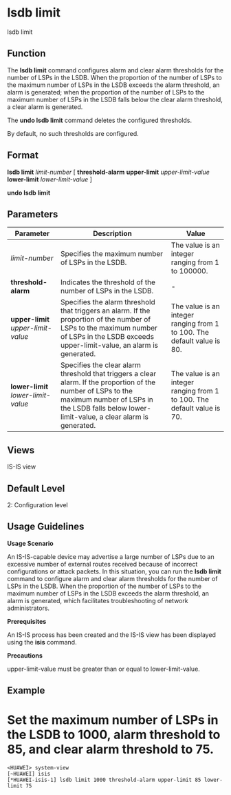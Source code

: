 lsdb limit
==========

lsdb limit

Function
--------



The **lsdb limit** command configures alarm and clear alarm thresholds for the number of LSPs in the LSDB. When the proportion of the number of LSPs to the maximum number of LSPs in the LSDB exceeds the alarm threshold, an alarm is generated; when the proportion of the number of LSPs to the maximum number of LSPs in the LSDB falls below the clear alarm threshold, a clear alarm is generated.

The **undo lsdb limit** command deletes the configured thresholds.



By default, no such thresholds are configured.


Format
------

**lsdb limit** *limit-number* [ **threshold-alarm** **upper-limit** *upper-limit-value* **lower-limit** *lower-limit-value* ]

**undo lsdb limit**


Parameters
----------

| Parameter | Description | Value |
| --- | --- | --- |
| *limit-number* | Specifies the maximum number of LSPs in the LSDB. | The value is an integer ranging from 1 to 100000. |
| **threshold-alarm** | Indicates the threshold of the number of LSPs in the LSDB. | - |
| **upper-limit** *upper-limit-value* | Specifies the alarm threshold that triggers an alarm. If the proportion of the number of LSPs to the maximum number of LSPs in the LSDB exceeds upper-limit-value, an alarm is generated. | The value is an integer ranging from 1 to 100. The default value is 80. |
| **lower-limit** *lower-limit-value* | Specifies the clear alarm threshold that triggers a clear alarm. If the proportion of the number of LSPs to the maximum number of LSPs in the LSDB falls below lower-limit-value, a clear alarm is generated. | The value is an integer ranging from 1 to 100. The default value is 70. |



Views
-----

IS-IS view


Default Level
-------------

2: Configuration level


Usage Guidelines
----------------

**Usage Scenario**



An IS-IS-capable device may advertise a large number of LSPs due to an excessive number of external routes received because of incorrect configurations or attack packets. In this situation, you can run the **lsdb limit** command to configure alarm and clear alarm thresholds for the number of LSPs in the LSDB. When the proportion of the number of LSPs to the maximum number of LSPs in the LSDB exceeds the alarm threshold, an alarm is generated, which facilitates troubleshooting of network administrators.



**Prerequisites**



An IS-IS process has been created and the IS-IS view has been displayed using the **isis** command.



**Precautions**



upper-limit-value must be greater than or equal to lower-limit-value.




Example
-------

# Set the maximum number of LSPs in the LSDB to 1000, alarm threshold to 85, and clear alarm threshold to 75.
```
<HUAWEI> system-view
[~HUAWEI] isis
[*HUAWEI-isis-1] lsdb limit 1000 threshold-alarm upper-limit 85 lower-limit 75

```